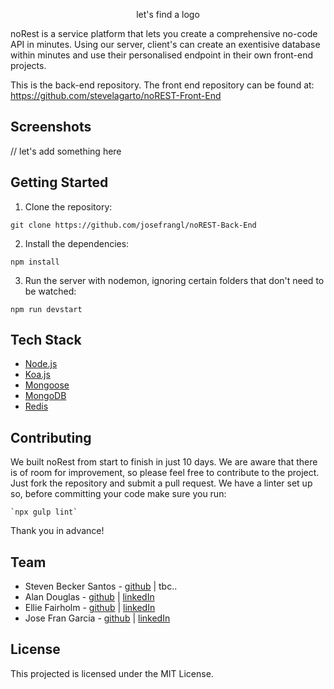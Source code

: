<p align="center">
  let's find a logo
</p>

noRest is a service platform that lets you create a comprehensive no-code API in minutes. Using our server, client's can create an exentisive database within minutes and use their personalised endpoint in their own front-end projects.

This is the back-end repository. The front end repository can be found at: https://github.com/stevelagarto/noREST-Front-End

## Screenshots

// let's add something here

## Getting Started

1. Clone the repository:
```
git clone https://github.com/josefrangl/noREST-Back-End
```
2. Install the dependencies:
```
npm install
```
3. Run the server with nodemon, ignoring certain folders that don't need to be watched:
```
npm run devstart
```

## Tech Stack

- [Node.js](https://nodejs.org/en/)
- [Koa.js](https://koajs.com/)
- [Mongoose](https://mongoosejs.com/)
- [MongoDB](https://www.mongodb.com/)
- [Redis](https://redis.io/)

## Contributing

We built noRest from start to finish in just 10 days.  We are aware that there is of room for improvement, so please feel free to contribute to the project.  Just fork the repository and submit a pull request.  We have a linter set up so, before committing your code make sure you run:
```
`npx gulp lint`
```
Thank you in advance!

## Team

- Steven Becker Santos - [github](https://github.com/stevelagarto) | tbc..
- Alan Douglas - [github](https://github.com/alandouglas96) | [linkedIn](https://www.linkedin.com/in/alan-douglas-aranda-824a3481/)
- Ellie Fairholm - [github](https://github.com/elliefairholm) | [linkedIn](https://www.linkedin.com/in/elliefairholm/)
- Jose Fran Garcia - [github](https://github.com/josefrangl) | [linkedIn](https://www.linkedin.com/in/josefrangl/)

## License

This projected is licensed under the MIT License.
